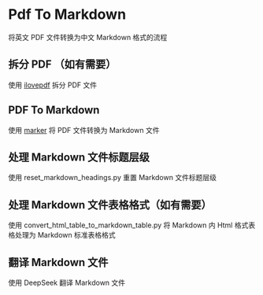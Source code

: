 # Pdf To Markdown

将英文 PDF 文件转换为中文 Markdown 格式的流程

## 拆分 PDF （如有需要）

使用 [ilovepdf](https://www.ilovepdf.com/zh-cn/split_pdf#split,range "跳转到 ilovepdf") 拆分 PDF 文件

## PDF To Markdown

使用 [marker](https://github.com/VikParuchuri/marker "跳转到 marker") 将 PDF 文件转换为 Markdown 文件

## 处理 Markdown 文件标题层级

使用 reset_markdown_headings.py 重置 Markdown 文件标题层级

## 处理  Markdown 文件表格格式（如有需要）

使用 convert_html_table_to_markdown_table.py 将 Markdown 内 Html 格式表格处理为 Markdown 标准表格格式

## 翻译 Markdown 文件

使用 DeepSeek 翻译 Markdown 文件